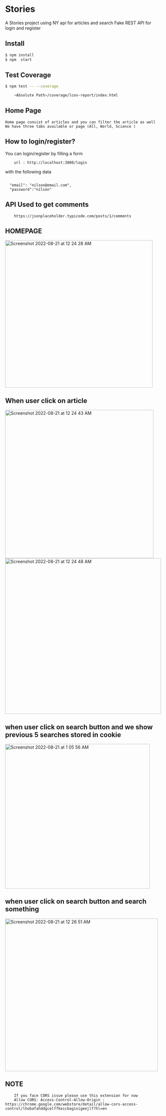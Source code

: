 # Stories


A Stories project using 
    NY api for articles and search
    Fake REST API  for login and register





## Install

```bash
$ npm install
$ npm  start
```

## Test Coverage
``` bash
$ npm test -- --coverage

    <Absolute Path>/coverage/lcov-report/index.html
```

## Home Page
    Home page consist of articles and you can filter the article as well
    We have three tabs available or page (All, World, Science )

## How to login/register?

You can login/register by filling a form 

```
    url : http://localhost:3000/login

```
with the following data 

```

  "email": "nilson@email.com",
  "password":"nilson"

```

## API Used to get comments 
```
    https://jsonplaceholder.typicode.com/posts/1/comments
```

## HOMEPAGE
<img width="477" alt="Screenshot 2022-08-21 at 12 24 28 AM" src="https://user-images.githubusercontent.com/62178420/185762234-7aec9f7f-1e09-412a-8108-8723abc69efc.png">

## When user click on article
<img width="480" alt="Screenshot 2022-08-21 at 12 24 43 AM" src="https://user-images.githubusercontent.com/62178420/185762232-444197b0-c2ec-4dbe-bb38-af2ea3271e24.png">
<img width="504" alt="Screenshot 2022-08-21 at 12 24 48 AM" src="https://user-images.githubusercontent.com/62178420/185762224-7b4a3f75-37e4-4e8e-97de-028d8bb558cc.png">

## when user click on search button and we show previous 5 searches stored in cookie
<img width="468" alt="Screenshot 2022-08-21 at 1 05 56 AM" src="https://user-images.githubusercontent.com/62178420/185763535-90536bed-527e-4fda-9d16-da22379fd0ab.png">


## when user click on search button and search something

<img width="494" alt="Screenshot 2022-08-21 at 12 26 51 AM" src="https://user-images.githubusercontent.com/62178420/185762343-e0929cff-6e1a-4ac3-b3f4-b9a5707e1952.png">



## NOTE 
```
    If you face CORS issue please use this extension for now
    Allow CORS: Access-Control-Allow-Origin : https://chrome.google.com/webstore/detail/allow-cors-access-control/lhobafahddgcelffkeicbaginigeejlf?hl=en
```

